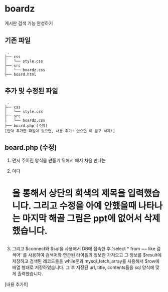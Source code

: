 # boardz
게시판 검색 기능 완성하기

## 기존 파일
```
 .
├── css
│   └── style.css
├── src
│   └── boardz.css
├── board.html
```

## 추가 및 수정된 파일
```
 .
├── css
│   └── style.css
├── src
│   └── boardz.css
├── board.php (수정)
[만약 추가한 파일이 있으면, 내용 추가! 없으면 이 문구 삭제!]
```

## board.php (수정)
1. 먼저 주어진 양식을 만들기 위해서
<ui>에서 처음 만나는 <li>마다 <h1>을 통해서 상단의 회색의 제목을 입력했습니다.
그리고 수정을 아예 안했을때 나타나는 마지막 해골 그림은 ppt에 없어서 삭제했습니다.

2. 그리고 $connect와 $sql을 사용해서 DB에 접속한 후
'select * from ~~ like 검색어' 를 사용하여 검색어와 연관된 타이틀의 정보만 가져오고
그 정보를 $result에 저장하고 검색된 레코드들을 while문과 mysql_fetch_array를 사용해서
 $row에 배열 형태로 저장하였습니다. 그 후 저장된 url, title, contents들을
 sql 양식에 맞게 출력했습니다.

[내용 추가!!]